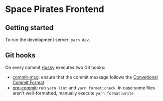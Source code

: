 # Space Pirates Frontend

## Getting started

To run the development server: `yarn dev`.

## Git hooks

On every commit [Husky](https://github.com/typicode/husky) executes two Git hooks: 

- [commit-msg](/.husky/commit-msg): ensure that the commit message follows the [Convetional Commit Format](https://www.conventionalcommits.org/en/v1.0.0/)
- [pre-commit](.husky/pre-commit): run `yarn lint` and `yarn format:check`. In case some files aren't well-formatted, manually execute `yarn format:write`





